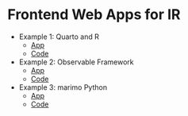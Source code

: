 # Frontend Web Apps for IR

- Example 1: Quarto and R
    - [App](https://alexmcclung.github.io/frontend-web-apps-IR/quarto/)
    - [Code](https://github.com/AlexMcClung/frontend-web-apps-IR/blob/main/quarto/quarto-app-example.qmd)
- Example 2: Observable Framework
    - [App](https://alexmcclung.github.io/frontend-web-apps-IR/framework/)
    - [Code](https://github.com/AlexMcClung/frontend-web-apps-IR/blob/main/framework/framework-app-example.md)
- Example 3: marimo Python
    - [App](https://alexmcclung.github.io/frontend-web-apps-IR/marimo/)
    - [Code](https://github.com/AlexMcClung/frontend-web-apps-IR/blob/main/marimo/marimo-app-example.py)
